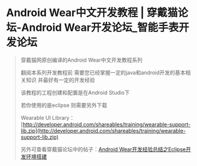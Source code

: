# Android Wear中文开发教程 | 穿戴猫论坛-Android Wear开发论坛_智能手表开发论坛 #

> 穿戴猫网原创编译的Android Wear中文开发教程系列
> 
> 翻阅本系列开发教程前 需要您已经掌握一定的java和android开发的基本相关知识 并最好有一定的开发经验
> 
> 该教程的工程创建和配置是在Android Studio下 
> 
> 若你使用的是eclipse 则需要另外下载
> 
> Wearable UI Library：
> [http://developer.android.com/shareables/training/wearable-support-lib.zip](http://developer.android.com/shareables/training/wearable-support-lib.zip)
> 
> 另外可查看穿戴猫论坛中的帖子：[Android Wear开发经验总结之Eclipse开发环境搭建](http://bbs.seacat.cn/thread-1200-1-1.html)




